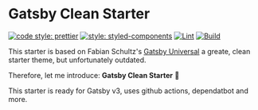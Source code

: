 # Gatsby Clean Starter

[![code style: prettier](https://img.shields.io/badge/code_style-prettier-ff69b4.svg?style=flat)](https://github.com/prettier/prettier)
[![style: styled-components](https://img.shields.io/badge/style-%F0%9F%92%85%20styled--components-orange.svg?colorB=daa357&colorA=db748e)](https://github.com/styled-components/styled-components)
[![Lint](https://github.com/tillhainbach/gatsby-clean-starter/actions/workflows/lint.yaml/badge.svg?branch=main)](https://github.com/tillhainbach/gatsby-clean-starter/actions/workflows/lint.yaml)
[![Build](https://github.com/tillhainbach/gatsby-clean-starter/actions/workflows/build.yaml/badge.svg?branch=main)](https://github.com/tillhainbach/gatsby-clean-starter/actions/workflows/build-validation.yaml)

This starter is based on Fabian Schultz's [Gatsby Universal](https://github.com/fabe/gatsby-universal) a greate, clean starter theme, but unfortunately outdated.

Therefore, let me introduce: **Gatsby Clean Starter** :tada:

This starter is ready for Gatsby v3, uses github actions, dependatbot and more.
